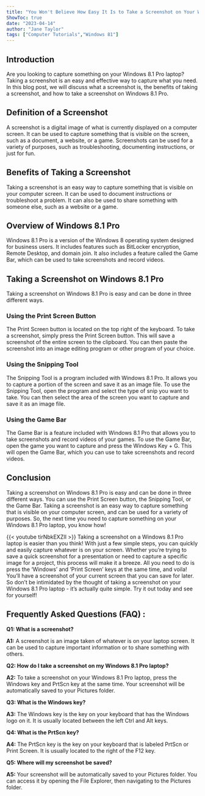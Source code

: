 ```yaml
---
title: "You Won't Believe How Easy It Is to Take a Screenshot on Your Windows 8.1 Pro Laptop!"
ShowToc: true 
date: "2023-04-14"
author: "Jane Taylor" 
tags: ["Computer Tutorials","Windows 81"]
---
```

## Introduction

Are you looking to capture something on your Windows 8.1 Pro laptop? Taking a screenshot is an easy and effective way to capture what you need. In this blog post, we will discuss what a screenshot is, the benefits of taking a screenshot, and how to take a screenshot on Windows 8.1 Pro.

## Definition of a Screenshot

A screenshot is a digital image of what is currently displayed on a computer screen. It can be used to capture something that is visible on the screen, such as a document, a website, or a game. Screenshots can be used for a variety of purposes, such as troubleshooting, documenting instructions, or just for fun.

## Benefits of Taking a Screenshot

Taking a screenshot is an easy way to capture something that is visible on your computer screen. It can be used to document instructions or troubleshoot a problem. It can also be used to share something with someone else, such as a website or a game.

## Overview of Windows 8.1 Pro

Windows 8.1 Pro is a version of the Windows 8 operating system designed for business users. It includes features such as BitLocker encryption, Remote Desktop, and domain join. It also includes a feature called the Game Bar, which can be used to take screenshots and record videos. 

## Taking a Screenshot on Windows 8.1 Pro

Taking a screenshot on Windows 8.1 Pro is easy and can be done in three different ways. 

### Using the Print Screen Button

The Print Screen button is located on the top right of the keyboard. To take a screenshot, simply press the Print Screen button. This will save a screenshot of the entire screen to the clipboard. You can then paste the screenshot into an image editing program or other program of your choice.

### Using the Snipping Tool

The Snipping Tool is a program included with Windows 8.1 Pro. It allows you to capture a portion of the screen and save it as an image file. To use the Snipping Tool, open the program and select the type of snip you want to take. You can then select the area of the screen you want to capture and save it as an image file.

### Using the Game Bar

The Game Bar is a feature included with Windows 8.1 Pro that allows you to take screenshots and record videos of your games. To use the Game Bar, open the game you want to capture and press the Windows Key + G. This will open the Game Bar, which you can use to take screenshots and record videos.

## Conclusion

Taking a screenshot on Windows 8.1 Pro is easy and can be done in three different ways. You can use the Print Screen button, the Snipping Tool, or the Game Bar. Taking a screenshot is an easy way to capture something that is visible on your computer screen, and can be used for a variety of purposes. So, the next time you need to capture something on your Windows 8.1 Pro laptop, you know how!

{{< youtube tirNbkEXZII >}} 
Taking a screenshot on a Windows 8.1 Pro laptop is easier than you think! With just a few simple steps, you can quickly and easily capture whatever is on your screen. Whether you’re trying to save a quick screenshot for a presentation or need to capture a specific image for a project, this process will make it a breeze. All you need to do is press the ‘Windows’ and ‘Print Screen’ keys at the same time, and voila! You’ll have a screenshot of your current screen that you can save for later. So don’t be intimidated by the thought of taking a screenshot on your Windows 8.1 Pro laptop - it’s actually quite simple. Try it out today and see for yourself!

## Frequently Asked Questions (FAQ) :
**Q1: What is a screenshot?**

**A1:** A screenshot is an image taken of whatever is on your laptop screen. It can be used to capture important information or to share something with others.

**Q2: How do I take a screenshot on my Windows 8.1 Pro laptop?**

**A2:** To take a screenshot on your Windows 8.1 Pro laptop, press the Windows key and PrtScn key at the same time. Your screenshot will be automatically saved to your Pictures folder.

**Q3: What is the Windows key?**

**A3:** The Windows key is the key on your keyboard that has the Windows logo on it. It is usually located between the left Ctrl and Alt keys.

**Q4: What is the PrtScn key?**

**A4:** The PrtScn key is the key on your keyboard that is labeled PrtScn or Print Screen. It is usually located to the right of the F12 key.

**Q5: Where will my screenshot be saved?**

**A5:** Your screenshot will be automatically saved to your Pictures folder. You can access it by opening the File Explorer, then navigating to the Pictures folder.




